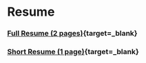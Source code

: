 # Resume

### [Full Resume (2 pages)](resume/2021_full.pdf){target=_blank}

### [Short Resume (1 page)](resume/2021_short.pdf){target=_blank}